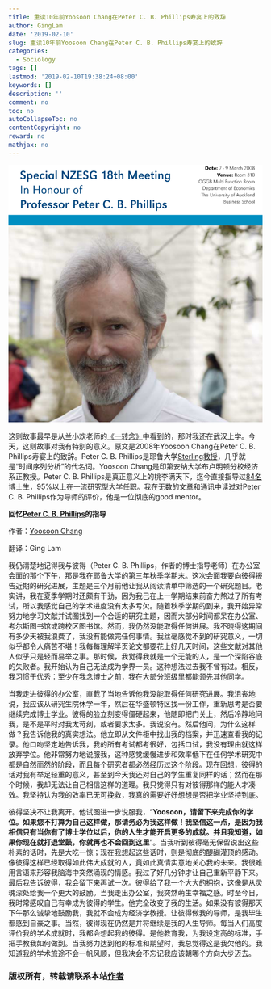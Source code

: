 ```yaml
---
title: 重读10年前Yoosoon Chang在Peter C. B. Phillips寿宴上的致辞
author: GingLam
date: '2019-02-10'
slug: 重读10年前Yoosoon Chang在Peter C. B. Phillips寿宴上的致辞
categories:
  - Sociology
tags: []
lastmod: '2019-02-10T19:38:24+08:00'
keywords: []
description: ''
comment: no
toc: no
autoCollapseToc: no
contentCopyright: no
reward: no
mathjax: no
---
```

<div align=center><img src="https://raw.githubusercontent.com/GingLam/Storage/master/screenshot3.png"></div>
<div align=center>
</div>


这则故事最早是从兰小欢老师的[《一转念》](https://www.amazon.cn/dp/B0056XI6DE)中看到的，那时我还在武汉上学。今天，这则故事对我有特别的意义。原文是2008年Yoosoon Chang在Peter C. B. Phillips寿宴上的致辞。Peter C. B. Phillips是耶鲁大学[Sterling教授](https://www.wikiwand.com/en/Sterling_Professor)，几乎就是“时间序列分析”的代名词。Yoosoon Chang是印第安纳大学布卢明顿分校经济系正教授。Peter C. B. Phillips是真正意义上的桃李满天下，迄今直接指导过[84名](http://korora.econ.yale.edu/phillips/teach/students.pdf)博士生，95%以上在一流研究型大学任职。我在无数的文章和通讯中读过对Peter C. B. Phillips作为导师的评价，他是一位彻底的good mentor。

**回忆[Peter C. B. Phillips](http://korora.econ.yale.edu/phillips/)的指导**

作者：[Yoosoon Chang](https://economics.indiana.edu/about/faculty/chang-yoosoon.html)

翻译：Ging Lam

我仍清楚地记得我与彼得（Peter C. B. Phillips，作者的博士指导老师）在办公室会面的那个下午，那是我在耶鲁大学的第三年秋季学期末。这次会面我要向彼得报告近期的研究进展，主题是三个月前他让我从阅读清单中筛选的一个研究题目。老实讲，我在夏季学期时还颇有干劲，因为我己在上一学期结束前奋力熬过了所有考试，所以我感觉自己的学术进度没有太多亏欠。随着秋季学期的到来，我开始异常努力地学习文献并试图找到一个合适的研究主题，因而大部分时间都呆在办公室、考尔斯图书馆或跨校区图书馆。然而，我仍然没能取得任何进展。我不晓得这期间有多少天被我浪费了，我没有能做完任何事情。我丝毫感觉不到的研究意义，一切似乎都令人痛苦不堪！我每每理解半页论文都要花上好几天时间，这些文献对其他人似乎只是轻而易举之事。那时候，我觉得我就是一个无能的人，是一个深陷谷底的失败者。我开始认为自己无法成为学界一员。这种想法过去我不曾有过。相反，我习惯于优秀：至少在我念博士之前，我在大部分班级里都能领先其他同学。

<!--more-->

当我走进彼得的办公室，直截了当地告诉他我没能取得任何研究进展。我沮丧地说，我应该从研究生院休学一年，然后在华盛顿特区找一份工作，重新思考是否要继续完成博士学业。彼得的脸立刻变得僵硬起来，他随即把门关上，然后冷静地问我，是不是平时对我太苛刻，或者要求太多。我说没有。然后他问，为什么这样做？我告诉他我的真实想法。他立即从文件柜中找出我的档案，并迅速查看我的记录。他口吻坚定地告诉我，我的所有考试都考很好，包括口试，我没有理由就这样放弃学位。他非常努力地说服我，这种感觉缓慢进步和效率低下在任何学术研究中都是自然而然的阶段，而且每个研究者都必然经历过这个阶段。现在回想，彼得的话对我有举足轻重的意义，甚至到今天我还对自己的学生重复同样的话；然而在那个时候，我却无法让自己相信这样的道理。我只觉得只有对彼得那样的能人才凑效。我坚持认为我的效率已无可挽救，我真的需要好好想想是否把学业坚持到底。

彼得坚决不让我离开。他试图进一步说服我，“**Yoosoon，请留下来完成你的学位。如果您不打算为自己这样做，那请务必为我这样做！我坚信这一点，是因为我相信只有当你有了博士学位以后，你的人生才能开启更多的成就。并且我知道，如果你现在就打退堂鼓，你就再也不会回到这里**”。当我听到彼得毫无保留说出这些朴素的话时，先是大吃一惊；现在我想起这些话时，则是彻底的醍醐灌顶的感动。像彼得这样已经取得如此伟大成就的人，竟如此真情实意地关心我的未来。我很难用言语来形容我脑海中突然涌现的情感。我过了好几分钟才让自己重新平静下来。最后我告诉彼得，我会留下来再试一次。彼得给了我一个大大的拥抱，这像是从灵魂深处给我一个更大的鼓励。当我走出办公室，我突然萌生幸福之感。时至今日，我时常感叹自己有幸成为彼得的学生。他完全改变了我的生活。如果没有彼得那天下午那么诚挚地鼓励我，我就不会成为经济学教授。让彼得做我的导师，是我毕生都感到自豪之事。当然，彼得现在仍然是并将继续是我的人生导师。每当人们高度评价我的学术成就时，我都会想起我的彼得。是他教育我，为我设定高的标准，手把手教我如何做到。当我努力达到他的标准和期望时，我总觉得这是我欠他的。我知道我的学术旅途不会一帆风顺，但我决会不忘记我应该朝哪个方向大步迈去。


### 版权所有，转载请联系本站[作者](mailto:linj83@mail2.sysu.edu.cn)
